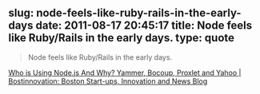 slug: node-feels-like-ruby-rails-in-the-early-days
date: 2011-08-17 20:45:17
title: Node feels like Ruby/Rails in the early days.
type: quote
---

> Node feels like Ruby/Rails in the early days.

[Who is Using Node.js And Why? Yammer, Bocoup, Proxlet and Yahoo | Bostinnovation: Boston Start-ups, Innovation and News Blog](http://bostinnovation.com/2011/08/14/who-is-using-node-js-and-why-yammer-bocoup-proxlet-and-yahoo/?ref=1)
